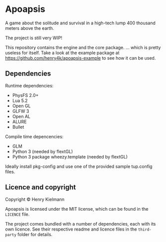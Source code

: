 Apoapsis
========

A game about the solitude and survival in a high-tech lump 400 thousand meters
above the earth.

The project is still very WIP!

This repository contains the engine and the core package.
... which is pretty useless for itself.  Take a look at the example package
at https://github.com/henry4k/apoapsis-example to see how it can be used.


## Dependencies

Runtime dependencies:

- PhysFS 2.0+
- Lua 5.2
- Open GL
- GLFW 3
- Open AL
- ALURE
- Bullet


Compile time depencencies:

- GLM
- Python 3 (needed by flextGL)
- Python 3 package wheezy.template (needed by flextGL)


Ideally install pkg-config and use one of the provided sample
tup.config files.


## Licence and copyright

Copyright © Henry Kielmann

Apoapsis is licensed under the MIT license, which can be found in the
`LICENCE` file.

The project comes bundled with a number of dependencies, each with its own licence.
See their respective readme and licence files in the `third-party` folder
for details.
